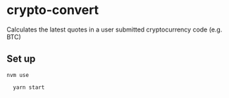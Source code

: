 # crypto-convert

Calculates the latest quotes in a user submitted cryptocurrency code (e.g. BTC)

## Set up

```
nvm use
```

```
  yarn start
```
